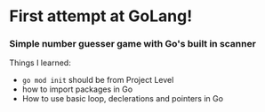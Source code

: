 # First attempt at GoLang!

### Simple number guesser game with Go's built in scanner

Things I learned:

- `go mod init` should be from Project Level
- how to import packages in Go
- How to use basic loop, declerations and pointers in Go
